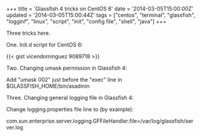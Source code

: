 +++
title = 'Glassfish 4 tricks on CentOS 6'
date = '2014-03-05T15:00:00Z'
updated = '2014-03-05T15:00:44Z'
tags = ["centos", "terminal", "glassfish", "logginf", "linux", "script", "init", "config file", "shell", "java"]
+++

Three tricks here.

One. Init.d script for CentOS 6:

{{< gist vicendominguez 9089718 >}}

Two. Changing umask permission in Glassfish 4:

Add "umask 002" just before the "exec" line in $GLASSFISH_HOME/bin/asadmin

Three. Changing general logging file in Glassfish 4:

Change logging.properties file line to (by example):

com.sun.enterprise.server.logging.GFFileHandler.file=/var/log/glassfish/server.log
